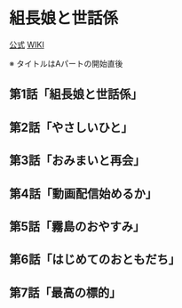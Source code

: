 # 組長娘と世話係

[公式](https://kumichomusume.com/) 
[WIKI](https://ja.wikipedia.org/wiki/%E7%B5%84%E9%95%B7%E5%A8%98%E3%81%A8%E4%B8%96%E8%A9%B1%E4%BF%82) 

※ タイトルはAパートの開始直後

## 第1話「組長娘と世話係」

## 第2話「やさしいひと」

## 第3話「おみまいと再会」

## 第4話「動画配信始めるか」

## 第5話「霧島のおやすみ」

## 第6話「はじめてのおともだち」

## 第7話「最高の標的」
